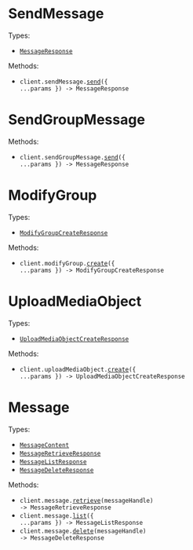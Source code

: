# SendMessage

Types:

- <code><a href="./src/resources/send-message.ts">MessageResponse</a></code>

Methods:

- <code title="post /api/send-message">client.sendMessage.<a href="./src/resources/send-message.ts">send</a>({ ...params }) -> MessageResponse</code>

# SendGroupMessage

Methods:

- <code title="post /api/send-group-message">client.sendGroupMessage.<a href="./src/resources/send-group-message.ts">send</a>({ ...params }) -> MessageResponse</code>

# ModifyGroup

Types:

- <code><a href="./src/resources/modify-group.ts">ModifyGroupCreateResponse</a></code>

Methods:

- <code title="post /api/modify-group">client.modifyGroup.<a href="./src/resources/modify-group.ts">create</a>({ ...params }) -> ModifyGroupCreateResponse</code>

# UploadMediaObject

Types:

- <code><a href="./src/resources/upload-media-object.ts">UploadMediaObjectCreateResponse</a></code>

Methods:

- <code title="post /api/upload-media-object">client.uploadMediaObject.<a href="./src/resources/upload-media-object.ts">create</a>({ ...params }) -> UploadMediaObjectCreateResponse</code>

# Message

Types:

- <code><a href="./src/resources/message.ts">MessageContent</a></code>
- <code><a href="./src/resources/message.ts">MessageRetrieveResponse</a></code>
- <code><a href="./src/resources/message.ts">MessageListResponse</a></code>
- <code><a href="./src/resources/message.ts">MessageDeleteResponse</a></code>

Methods:

- <code title="get /api/message/{message_handle}">client.message.<a href="./src/resources/message.ts">retrieve</a>(messageHandle) -> MessageRetrieveResponse</code>
- <code title="get /api/message">client.message.<a href="./src/resources/message.ts">list</a>({ ...params }) -> MessageListResponse</code>
- <code title="delete /api/message/{message_handle}">client.message.<a href="./src/resources/message.ts">delete</a>(messageHandle) -> MessageDeleteResponse</code>

